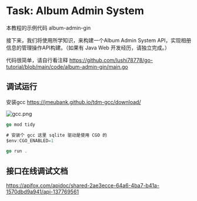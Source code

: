 # Task: Album Admin System

本教程的示例代码 album-admin-gin

接下来，我们将使用所学知识，来构建一个Album Admin System API，实现相册信息的管理操作API构建。（如果有 Java Web 开发经历，请独立完成。）

代码很简单，请自行看注释 https://github.com/lushi78778/go-tutorial/blob/main/code/album-admin-gin/main.go

## 调试运行

安装gcc https://jmeubank.github.io/tdm-gcc/download/

![gcc.png](gcc.png)

```Go
go mod tidy

# 安装个 gcc 这里 sqlite 驱动是使用 CGO 的
$env:CGO_ENABLED=1

go run .
```

## 接口在线调试文档

https://apifox.com/apidoc/shared-2ae3ecce-64a6-4ba7-b41a-1570dbd9a941/api-137769561
